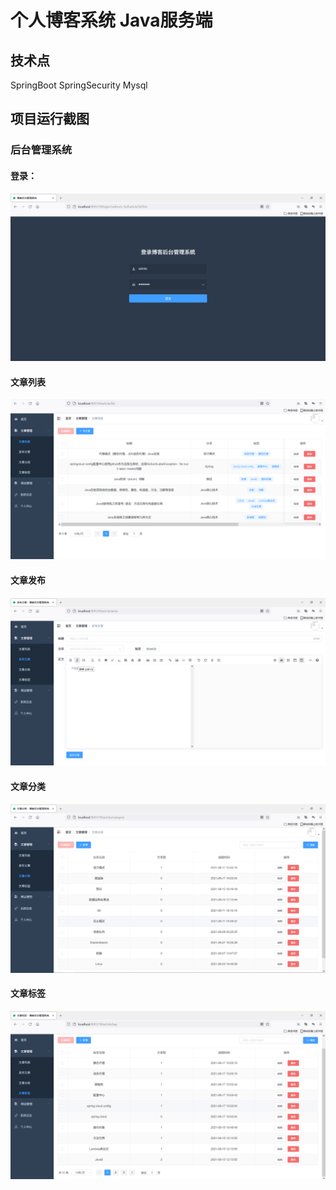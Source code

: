 # 个人博客系统 Java服务端

## 技术点

SpringBoot SpringSecurity Mysql

## 项目运行截图

### 后台管理系统

#### 登录：

![](README.assets/image-20210902190805.png)

#### 文章列表

![](README.assets/image-20210920220749.png)

#### 文章发布

![](README.assets/image-20210920220837.png)

#### 文章分类

![](README.assets/image-20210920221126.png)

#### 文章标签

![](README.assets/image-20210920221211.png)

